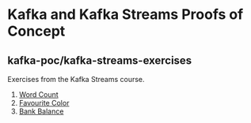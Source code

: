 # Kafka and Kafka Streams Proofs of Concept

## kafka-poc/kafka-streams-exercises

Exercises from the Kafka Streams course.

1. [Word Count](./01-word-count/README.md)
2. [Favourite Color](./02-favourite-color/README.md)
3. [Bank Balance](./03-bank-balance/README.md)

